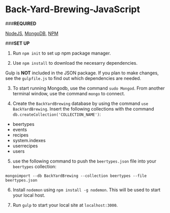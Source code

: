 # Back-Yard-Brewing-JavaScript

###**REQUIRED**

[NodeJS](https://nodejs.org/en/), [MongoDB](https://www.mongodb.com), [NPM](https://www.npmjs.com)

###**SET UP**

1. Run `npm init` to set up npm package manager.

2. Use `npm install` to download the necesarry dependencies.

  Gulp is **NOT** included in the JSON package. If you plan to make changes, see the `gulpfile.js` to find out which dependencies are needed. 

3. To start running Mongodb, use the command `sudo Mongod`. From another terminal window, use the command `mongo` to connect.

4. Create the `BackYardBrewing` database by using the command `use BackYardBrewing`. Insert the following collections with the command `db.createCollection('COLLECTION_NAME')`:

  * beertypes
  * events
  * recipes
  * system.indexes
  * userrecipes
  * users

5. use the following command to push the `beertypes.json` file into your `beertypes` collection: 

  `mongoimport --db BackYardBrewing --collection beertypes --file beertypes.json`

6. Install `nodemon` using `npm install -g nodemon`. This will be used to start your local host.

7. Run `gulp` to start your local site at `localhost:3000`.
